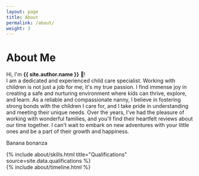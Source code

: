 ```yaml
---
layout: page
title: About
permalink: /about/
weight: 3
---
```


# **About Me**

Hi, I'm **{{ site.author.name }}** :wave:!<br>
I am a dedicated and experienced child care specialist. Working with children is not just a job for me; it's my true passion. I find immense joy in creating a safe and nurturing environment where kids can thrive, explore, and learn. As a reliable and compassionate nanny, I believe in fostering strong bonds with the children I care for, and I take pride in understanding and meeting their unique needs. Over the years, I've had the pleasure of working with wonderful families, and you'll find their heartfelt reviews about our time together. I can't wait to embark on new adventures with your little ones and be a part of their growth and happiness.

Banana bonanza

<div class="row">
{% include about/skills.html title="Qualifications" source=site.data.qualifications %}
</div>

<div class="row">
{% include about/timeline.html %}
</div>